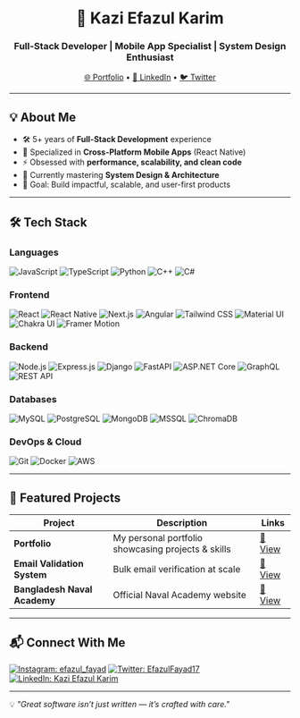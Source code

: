 <!-- Banner -->
<h1 align="center">🚀 Kazi Efazul Karim</h1>
<h3 align="center">Full-Stack Developer | Mobile App Specialist | System Design Enthusiast</h3>

<p align="center">
  <a href="https://efazulkarim.netlify.app">🌐 Portfolio</a> •
  <a href="https://www.linkedin.com/in/kazi-efazul-karim-046964202/">💼 LinkedIn</a> •
  <a href="https://twitter.com/EfazulFayad17">🐦 Twitter</a>
</p>

---

## 💡 About Me
- 🛠 5+ years of **Full-Stack Development** experience
- 📱 Specialized in **Cross-Platform Mobile Apps** (React Native)
- ⚡ Obsessed with **performance, scalability, and clean code**
- 🌱 Currently mastering **System Design & Architecture**
- 🎯 Goal: Build impactful, scalable, and user-first products

---

## 🛠 Tech Stack

### **Languages**
![JavaScript](https://img.shields.io/badge/-JavaScript-000?logo=javascript)
![TypeScript](https://img.shields.io/badge/-TypeScript-000?logo=typescript)
![Python](https://img.shields.io/badge/-Python-000?logo=python)
![C++](https://img.shields.io/badge/-C++-000?logo=cplusplus)
![C#](https://img.shields.io/badge/-C%23-000?logo=c-sharp)

### **Frontend**
![React](https://img.shields.io/badge/-React-000?logo=react)
![React Native](https://img.shields.io/badge/-React_Native-000?logo=react)
![Next.js](https://img.shields.io/badge/-Next.js-000?logo=next.js)
![Angular](https://img.shields.io/badge/-Angular-000?logo=angular)
![Tailwind CSS](https://img.shields.io/badge/-Tailwind_CSS-000?logo=tailwind-css)
![Material UI](https://img.shields.io/badge/-Material--UI-000?logo=mui)
![Chakra UI](https://img.shields.io/badge/-Chakra--UI-000?logo=chakraui)
![Framer Motion](https://img.shields.io/badge/-Framer_Motion-000?logo=framer)

### **Backend**
![Node.js](https://img.shields.io/badge/-Node.js-000?logo=node.js)
![Express.js](https://img.shields.io/badge/-Express.js-000?logo=express)
![Django](https://img.shields.io/badge/-Django-000?logo=django)
![FastAPI](https://img.shields.io/badge/-FastAPI-000?logo=fastapi)
![ASP.NET Core](https://img.shields.io/badge/-ASP.NET_Core-000?logo=dotnet)
![GraphQL](https://img.shields.io/badge/-GraphQL-000?logo=graphql)
![REST API](https://img.shields.io/badge/-REST-000?logo=api)

### **Databases**
![MySQL](https://img.shields.io/badge/-MySQL-000?logo=mysql)
![PostgreSQL](https://img.shields.io/badge/-PostgreSQL-000?logo=postgresql)
![MongoDB](https://img.shields.io/badge/-MongoDB-000?logo=mongodb)
![MSSQL](https://img.shields.io/badge/-MSSQL-000?logo=microsoft-sql-server)
![ChromaDB](https://img.shields.io/badge/-ChromaDB-000?logo=database)

### **DevOps & Cloud**
![Git](https://img.shields.io/badge/-Git-000?logo=git)
![Docker](https://img.shields.io/badge/-Docker-000?logo=docker)
![AWS](https://img.shields.io/badge/-AWS-000?logo=amazon-aws)

---

## 📌 Featured Projects

| Project | Description | Links |
|---------|-------------|-------|
| **Portfolio** | My personal portfolio showcasing projects & skills | [🔗 View](https://efazulkarim.netlify.app/) |
| **Email Validation System** | Bulk email verification at scale | [🔗 View](https://leadsverifier.com) |
| **Bangladesh Naval Academy** | Official Naval Academy website | [🔗 View](https://naval-academy.vercel.app/) |

---

## 📬 Connect With Me
[![Instagram: efazul_fayad](https://img.shields.io/badge/-Instagram-E4405F?style=flat-square&logo=Instagram&logoColor=white)](https://www.instagram.com/efazul_fayad/)
[![Twitter: EfazulFayad17](https://img.shields.io/twitter/follow/EfazulFayad17?style=social)](https://twitter.com/EfazulFayad17)
[![LinkedIn: Kazi Efazul Karim](https://img.shields.io/badge/-LinkedIn-blue?style=flat-square&logo=linkedin&logoColor=white)](https://www.linkedin.com/in/kazi-efazul-karim-046964202/)

---
💡 *"Great software isn’t just written — it’s crafted with care."*
